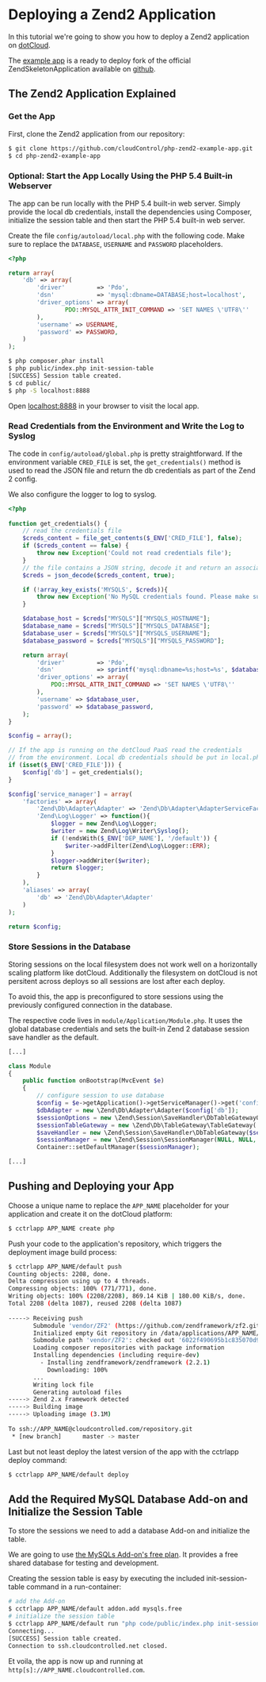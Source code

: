 # Deploying a Zend2 Application

In this tutorial we're going to show you how to deploy a Zend2 application on [dotCloud].

The [example app] is a ready to deploy fork of the official ZendSkeletonApplication available on [github](https://github.com/zendframework/ZendSkeletonApplication).

## The Zend2 Application Explained

### Get the App

First, clone the Zend2 application from our repository:

~~~bash
$ git clone https://github.com/cloudControl/php-zend2-example-app.git
$ cd php-zend2-example-app
~~~

### Optional: Start the App Locally Using the PHP 5.4 Built-in Webserver

The app can be run locally with the PHP 5.4 built-in web server. Simply provide the local db credentials, install the dependencies using Composer, initialize the session table and then start the PHP 5.4 built-in web server.

Create the file `config/autoload/local.php` with the following code. Make sure to replace the `DATABASE`, `USERNAME` and `PASSWORD` placeholders.

~~~php
<?php

return array(
	'db' => array(
		'driver'         => 'Pdo',
		'dsn'            => 'mysql:dbname=DATABASE;host=localhost',
		'driver_options' => array(
				PDO::MYSQL_ATTR_INIT_COMMAND => 'SET NAMES \'UTF8\''
		),
		'username' => USERNAME,
		'password' => PASSWORD,
	)
);
~~~

~~~bash
$ php composer.phar install
$ php public/index.php init-session-table
[SUCCESS] Session table created.
$ cd public/
$ php -S localhost:8888
~~~

Open [localhost:8888](http://localhost:8888/) in your browser to visit the local app.

### Read Credentials from the Environment and Write the Log to Syslog

The code in `config/autoload/global.php` is pretty straightforward. If the environment variable `CRED_FILE` is set, the `get_credentials()` method is used to read the JSON file and return the db credentials as part of the Zend 2 config.

We also configure the logger to log to syslog.

~~~php
<?php
	
function get_credentials() {
	// read the credentials file
	$creds_content = file_get_contents($_ENV['CRED_FILE'], false);
	if ($creds_content == false) {
		throw new Exception('Could not read credentials file');
	}
	// the file contains a JSON string, decode it and return an associative array
	$creds = json_decode($creds_content, true);

	if (!array_key_exists('MYSQLS', $creds)){
		throw new Exception('No MySQL credentials found. Please make sure you have added the mysqls addon.');
	}

	$database_host = $creds["MYSQLS"]["MYSQLS_HOSTNAME"];
	$database_name = $creds["MYSQLS"]["MYSQLS_DATABASE"];
	$database_user = $creds["MYSQLS"]["MYSQLS_USERNAME"];
	$database_password = $creds["MYSQLS"]["MYSQLS_PASSWORD"];

	return array(
		'driver'         => 'Pdo',
		'dsn'            => sprintf('mysql:dbname=%s;host=%s', $database_name, $database_host),
		'driver_options' => array(
			PDO::MYSQL_ATTR_INIT_COMMAND => 'SET NAMES \'UTF8\''
		),
		'username' => $database_user,
		'password' => $database_password,
	);
}

$config = array();

// If the app is running on the dotCloud PaaS read the credentials
// from the environment. Local db credentials should be put in local.php
if (isset($_ENV['CRED_FILE'])) {
	$config['db'] = get_credentials();
}

$config['service_manager'] = array(
	'factories' => array(
		'Zend\Db\Adapter\Adapter' => 'Zend\Db\Adapter\AdapterServiceFactory',
		'Zend\Log\Logger' => function(){
			$logger = new Zend\Log\Logger;
			$writer = new Zend\Log\Writer\Syslog();
			if (!endsWith($_ENV['DEP_NAME'], '/default')) {
				$writer->addFilter(Zend\Log\Logger::ERR);
			}
			$logger->addWriter($writer);
			return $logger;
		}
	),
	'aliases' => array(
		'db' => 'Zend\Db\Adapter\Adapter'
	)
);

return $config;

~~~

### Store Sessions in the Database

Storing sessions on the local filesystem does not work well on a horizontally scaling platform like dotCloud. Additionally the filesystem on dotCloud is not persitent across deploys so all sessions are lost after each deploy.

To avoid this, the app is preconfigured to store sessions using the previously configured connection in the database.

The respective code lives in `module/Application/Module.php`. It uses the global database credentials and sets the built-in Zend 2 database session save handler as the default.

~~~php
[...]

class Module
{
    public function onBootstrap(MvcEvent $e)
    {
    	// configure session to use database
    	$config = $e->getApplication()->getServiceManager()->get('config');
    	$dbAdapter = new \Zend\Db\Adapter\Adapter($config['db']);
    	$sessionOptions = new \Zend\Session\SaveHandler\DbTableGatewayOptions();
    	$sessionTableGateway = new \Zend\Db\TableGateway\TableGateway('session', $dbAdapter);
    	$saveHandler = new \Zend\Session\SaveHandler\DbTableGateway($sessionTableGateway, $sessionOptions);
    	$sessionManager = new \Zend\Session\SessionManager(NULL, NULL, $saveHandler);
    	Container::setDefaultManager($sessionManager);

[...]
~~~

## Pushing and Deploying your App
Choose a unique name to replace the `APP_NAME` placeholder for your application and create it on the dotCloud platform: 

~~~bash
$ cctrlapp APP_NAME create php
~~~

Push your code to the application's repository, which triggers the deployment image build process:

~~~bash
$ cctrlapp APP_NAME/default push
Counting objects: 2208, done.
Delta compression using up to 4 threads.
Compressing objects: 100% (771/771), done.
Writing objects: 100% (2208/2208), 869.14 KiB | 180.00 KiB/s, done.
Total 2208 (delta 1087), reused 2208 (delta 1087)
       
-----> Receiving push
       Submodule 'vendor/ZF2' (https://github.com/zendframework/zf2.git) registered for path 'vendor/ZF2'
       Initialized empty Git repository in /data/applications/APP_NAME/git-push-92157c6dc50dfab545adbda2761e4ef5f2138dd9-sDyGf40f/builddir/vendor/ZF2/.git/
       Submodule path 'vendor/ZF2': checked out '6022f490695b1c835070d9e5a81b45dc20b4a51c'
       Loading composer repositories with package information
       Installing dependencies (including require-dev)
         - Installing zendframework/zendframework (2.2.1)
           Downloading: 100%
       ...
       Writing lock file
       Generating autoload files
-----> Zend 2.x Framework detected
-----> Building image
-----> Uploading image (3.1M)
       
To ssh://APP_NAME@cloudcontrolled.com/repository.git
 * [new branch]      master -> master
~~~

Last but not least deploy the latest version of the app with the cctrlapp deploy command:

~~~bash
$ cctrlapp APP_NAME/default deploy
~~~

## Add the Required MySQL Database Add-on and Initialize the Session Table

To store the sessions we need to add a database Add-on and initialize the table.

We are going to use [the MySQLs Add-on's free plan](https://www.cloudcontrol.com/dev-center/Add-on%20Documentation/Data%20Storage/MySQLs). It provides a free shared database for testing and development.

Creating the session table is easy by executing the included init-session-table command in a run-container:

~~~bash
# add the Add-on
$ cctrlapp APP_NAME/default addon.add mysqls.free
# initialize the session table
$ cctrlapp APP_NAME/default run "php code/public/index.php init-session-table"
Connecting...
[SUCCESS] Session table created.
Connection to ssh.cloudcontrolled.net closed.
~~~

Et voila, the app is now up and running at `http[s]://APP_NAME.cloudcontrolled.com`.

[PHP buildpack]: https://github.com/cloudControl/buildpack-php
[dotCloud]: https://www.cloudcontrol.com/
[example app]: https://github.com/cloudControl/php-zend2-example-app.git

